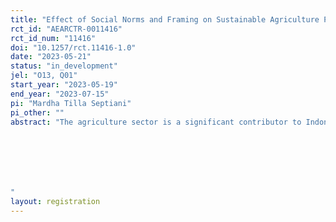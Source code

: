 ```yaml
---
title: "Effect of Social Norms and Framing on Sustainable Agriculture Practices"
rct_id: "AEARCTR-0011416"
rct_id_num: "11416"
doi: "10.1257/rct.11416-1.0"
date: "2023-05-21"
status: "in_development"
jel: "O13, Q01"
start_year: "2023-05-19"
end_year: "2023-07-15"
pi: "Mardha Tilla Septiani"
pi_other: ""
abstract: "The agriculture sector is a significant contributor to Indonesia's GDP and provides employment for over 38 million people, but it also causes environmental issues. Promoting sustainable farming practices among farmers is crucial for environmental conservation, but their adoption has been slow. While previous studies have identified barriers, they may not fully explain the complexity of farmers' decision-making processes. This study aims to explore the effect of social norms and framing on Indonesian farmers' stated intentions to adopt sustainable farming practices, with the goal of developing a non-monetary approach to agri-environmental policy. The study will use a randomized controlled trial to investigate the impact of providing social information and framing on farmers' willingness to adopt sustainable practices, such as the use of organic fertilizers and avoiding pesticides. The experiment will be conducted through an in-survey experiment involving 1,104 farmers in Daerah Istimewa Yogyakarta, Indonesia. The findings of the study can help to promote the adoption of sustainable practices, reduce reliance on costly incentives and subsidies, and benefit both farmers and the environment.



"
layout: registration
---
```


